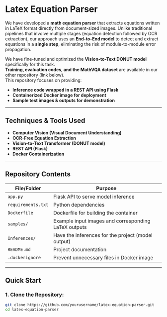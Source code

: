 # Latex Equation Parser

We have developed a **math equation parser** that extracts equations written in LaTeX format directly from document-sized images. Unlike traditional pipelines that involve multiple stages (equation detection followed by OCR extraction), our approach uses an **End-to-End model** to detect and extract equations in a **single step**, eliminating the risk of module-to-module error propagation.

We have fine-tuned and optimized the **Vision-to-Text DONUT model** specifically for this task.  
**Training, evaluation codes, and the MathVQA dataset** are available in our other repository (link below).  
This repository focuses on providing:

- **Inference code wrapped in a REST API using Flask**
- **Containerized Docker image for deployment**
- **Sample test images & outputs for demonstration**

---

## Techniques & Tools Used

- **Computer Vision (Visual Document Understanding)**
- **OCR-Free Equation Extraction**
- **Vision-to-Text Transformer (DONUT model)**
- **REST API (Flask)**
- **Docker Containerization**

---

## Repository Contents

| File/Folder        | Purpose                                                    |
|--------------------|------------------------------------------------------------|
| `app.py`           | Flask API to serve model inference                          |
| `requirements.txt` | Python dependencies                                        |
| `Dockerfile`       | Dockerfile for building the container                       |
| `samples/`         | Example input images and corresponding LaTeX outputs        |
| `Inferences/`       | Have the inferences for the project (model output)         |
| `README.md`        | Project documentation                                      |
| `.dockerignore`    | Prevent unnecessary files in Docker image                  |

---

## Quick Start

### 1. Clone the Repository:
```bash
git clone https://github.com/yourusername/latex-equation-parser.git
cd latex-equation-parser
